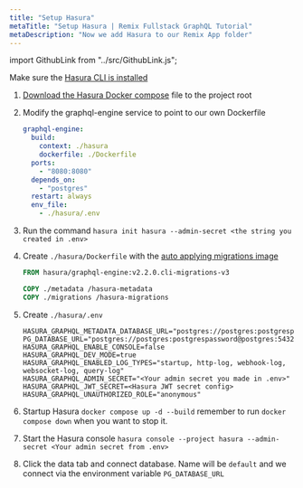 ```yaml
---
title: "Setup Hasura"
metaTitle: "Setup Hasura | Remix Fullstack GraphQL Tutorial"
metaDescription: "Now we add Hasura to our Remix App folder"
---
```


import GithubLink from "../src/GithubLink.js";

<GithubLink link="https://github.com/hasura/learn-graphql/blob/master/tutorials/frontend/remix-firebase/app-final/docker-compose.yml" text="docker-compose.yml" />

Make sure the [Hasura CLI is installed](https://hasura.io/docs/latest/graphql/core/hasura-cli/install-hasura-cli/)

1. [Download the Hasura Docker compose](https://hasura.io/docs/latest/graphql/core/getting-started/docker-simple/#step-1-get-the-docker-compose-file) file to the project root

2. Modify the graphql-engine service to point to our own Dockerfile

   ```yml
   graphql-engine:
     build:
       context: ./hasura
       dockerfile: ./Dockerfile
     ports:
       - "8080:8080"
     depends_on:
       - "postgres"
     restart: always
     env_file:
       - ./hasura/.env
   ```

3. Run the command `hasura init hasura --admin-secret <the string you created in .env>`

<GithubLink link="https://github.com/hasura/learn-graphql/blob/master/tutorials/frontend/remix-firebase/app-final/hasura/Dockerfile" text="Dockerfile" />

4. Create `./hasura/Dockerfile` with the [auto applying migrations image](https://hasura.io/docs/latest/graphql/core/migrations/advanced/auto-apply-migrations.html)

   ```dockerfile
   FROM hasura/graphql-engine:v2.2.0.cli-migrations-v3

   COPY ./metadata /hasura-metadata
   COPY ./migrations /hasura-migrations
   ```

5. Create `./hasura/.env`

   ```env
   HASURA_GRAPHQL_METADATA_DATABASE_URL="postgres://postgres:postgrespassword@postgres:5432/postgres"
   PG_DATABASE_URL="postgres://postgres:postgrespassword@postgres:5432/postgres"
   HASURA_GRAPHQL_ENABLE_CONSOLE=false
   HASURA_GRAPHQL_DEV_MODE=true
   HASURA_GRAPHQL_ENABLED_LOG_TYPES="startup, http-log, webhook-log, websocket-log, query-log"
   HASURA_GRAPHQL_ADMIN_SECRET="<Your admin secret you made in .env>"
   HASURA_GRAPHQL_JWT_SECRET=<Hasura JWT secret config>
   HASURA_GRAPHQL_UNAUTHORIZED_ROLE="anonymous"
   ```

6. Startup Hasura `docker compose up -d --build` remember to run `docker compose down` when you want to stop it.

7. Start the Hasura console `hasura console --project hasura --admin-secret <Your admin secret from .env>`

8. Click the data tab and connect database. Name will be `default` and we connect via the environment variable `PG_DATABASE_URL`
